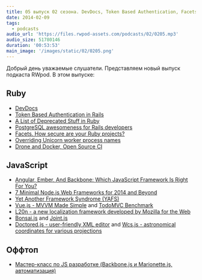 ```yaml
---
title: 05 выпуск 02 сезона. DevDocs, Token Based Authentication, Facets, YAFS, Vue.js, L20n и прочее
date: 2014-02-09
tags:
  - podcasts
audio_url: 'https://files.rwpod-assets.com/podcasts/02/0205.mp3'
audio_size: 51780146
duration: '00:53:53'
main_image: '/images/static/02/0205.png'
---
```


Добрый день уважаемые слушатели. Представляем новый выпуск подкаста RWpod. В этом выпуске:

## Ruby

- [DevDocs](http://devdocs.io/)
- [Token Based Authentication in Rails](http://blog.envylabs.com/post/75521798481/token-based-authentication-in-rails)
- [A List of Deprecated Stuff in Ruby](http://batsov.com/articles/2014/02/05/a-list-of-deprecated-stuff-in-ruby/)
- [PostgreSQL awesomeness for Rails developers](http://www.amberbit.com/blog/2014/2/4/postgresql-awesomeness-for-rails-developers/)
- [Facets. How secure are your Ruby projects?](https://hakiri.io/facets)
- [Overriding Unicorn worker process names](http://varaneckas.com/blog/unicorn-procline/)
- [Drone and Docker, Open Source CI](http://blog.drone.io/2014/2/5/open-source-ci-docker.html)

## JavaScript

- [Angular, Ember, And Backbone: Which JavaScript Framework Is Right For You?](http://readwrite.com/2014/02/06/angular-backbone-ember-best-javascript-framework-for-you)
- [7 Minimal Node.js Web Frameworks for 2014 and Beyond](http://codecondo.com/7-minimal-node-js-web-frameworks/)
- [Yet Another Framework Syndrome (YAFS)](https://medium.com/@tastejs/yet-another-framework-syndrome-yafs-cf5f694ee070)
- [Vue.js - MVVM Made Simple](http://vuejs.org/) and [TodoMVC Benchmark](http://vuejs.org/perf/)
- [L20n - a new localization framework developed by Mozilla for the Web](http://l20n.org/)
- [Bonsai.js](http://bonsaijs.org/) and [Joint.js](http://www.jointjs.com/)
- [Doctored.js - user-friendly XML editor](http://holloway.co.nz/doctored/) and [Wcs.js - astronomical coordinates for various projections](http://astrojs.github.io/wcsjs/)

## Оффтоп

- [Мастер-класс по JS разработке (Backbone.js и Marionette.js, автоматизация)](http://www.smartme.com.ua/workshops/razrabotka-veb-prilozheniy-s-ispolzovaniem-coffeescript-i-backbonejs-0)
